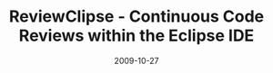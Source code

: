 ---
abstract: ''
authors:
- Mario Bernhart
- Christoph Mayerhofer
- Thomas Grechenig
date: '2009-10-27'
featured: false
links:
- name: Publik
  url: https://publik.tuwien.ac.at/showentry.php?ID=183786&lang=2
publication: 'Vortrag: EclipseSummit 2009, Ludwigsburg, Deutschland; 27.10.2009 -
  29.10.2009'
publication_types:
- '3'
publishDate: '2009-10-27'
title: ReviewClipse - Continuous Code Reviews within the Eclipse IDE
url_pdf: ''
---